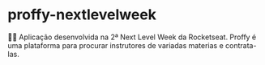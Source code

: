 # proffy-nextlevelweek
👨‍🏫 Aplicação desenvolvida na 2ª Next Level Week da Rocketseat. Proffy é uma plataforma para procurar instrutores de variadas materias e contrata-las.
